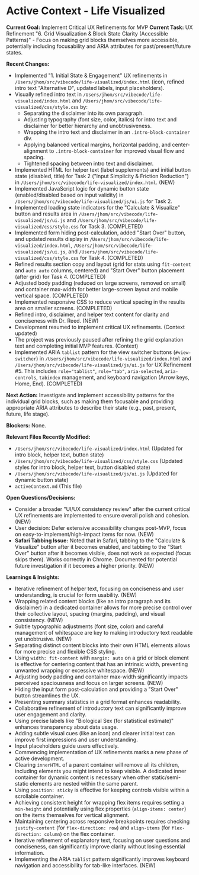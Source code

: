 # Active Context - Life Visualized

**Current Goal:** Implement Critical UX Refinements for MVP
**Current Task:** UX Refinement "6. Grid Visualization & Block State Clarity (Accessible Patterns)" - Focus on making grid blocks themselves more accessible, potentially including focusability and ARIA attributes for past/present/future states.

**Recent Changes:**

* Implemented "1. Initial State & Engagement" UX refinements in `/Users/jhom/src/vibecode/life-visualized/index.html` (icon, refined intro text "Alternative D", updated labels, input placeholders).
* Visually refined intro text in `/Users/jhom/src/vibecode/life-visualized/index.html` and `/Users/jhom/src/vibecode/life-visualized/css/style.css` by:
  * Separating the disclaimer into its own paragraph.
  * Adjusting typography (font size, color, italics) for intro text and disclaimer for better hierarchy and unobtrusiveness.
  * Wrapping the intro text and disclaimer in an `.intro-block-container` div.
  * Applying balanced vertical margins, horizontal padding, and center-alignment to `.intro-block-container` for improved visual flow and spacing.
  * Tightened spacing between intro text and disclaimer.
* Implemented HTML for helper text (label supplements) and initial button state (disabled, title) for Task 2 ("Input Simplicity & Friction Reduction") in `/Users/jhom/src/vibecode/life-visualized/index.html`. (NEW)
* Implemented JavaScript logic for dynamic button state (enabled/disabled based on input validity) in `/Users/jhom/src/vibecode/life-visualized/js/ui.js` for Task 2.
* Implemented loading state indicators for the "Calculate & Visualize" button and results area in `/Users/jhom/src/vibecode/life-visualized/js/ui.js` and `/Users/jhom/src/vibecode/life-visualized/css/style.css` for Task 3. (COMPLETED)
* Implemented form hiding post-calculation, added "Start Over" button, and updated results display in `/Users/jhom/src/vibecode/life-visualized/index.html`, `/Users/jhom/src/vibecode/life-visualized/js/ui.js`, and `/Users/jhom/src/vibecode/life-visualized/css/style.css` for Task 4. (COMPLETED)
* Refined results section copy and layout (grid for stats using `fit-content` and `auto auto` columns, centered) and "Start Over" button placement (after grid) for Task 4. (COMPLETED)
* Adjusted body padding (reduced on large screens, removed on small) and container max-width for better large-screen layout and mobile vertical space. (COMPLETED)
* Implemented responsive CSS to reduce vertical spacing in the results area on smaller screens. (COMPLETED)
* Refined intro, disclaimer, and helper text content for clarity and conciseness with Dr. Reed. (NEW)
* Development resumed to implement critical UX refinements. (Context updated)
* The project was previously paused after refining the grid explanation text and completing initial MVP features. (Context)
* Implemented ARIA `tablist` pattern for the view switcher buttons (`#view-switcher`) in `/Users/jhom/src/vibecode/life-visualized/index.html` and `/Users/jhom/src/vibecode/life-visualized/js/ui.js` for UX Refinement #5. This includes `role="tablist"`, `role="tab"`, `aria-selected`, `aria-controls`, `tabindex` management, and keyboard navigation (Arrow keys, Home, End). (COMPLETED)

**Next Action:** Investigate and implement accessibility patterns for the individual grid blocks, such as making them focusable and providing appropriate ARIA attributes to describe their state (e.g., past, present, future, life stage).

**Blockers:** None.

**Relevant Files Recently Modified:**

* `/Users/jhom/src/vibecode/life-visualized/index.html` (Updated for intro block, helper text, button state)
* `/Users/jhom/src/vibecode/life-visualized/css/style.css` (Updated styles for intro block, helper text, button disabled state)
* `/Users/jhom/src/vibecode/life-visualized/js/ui.js` (Updated for dynamic button state)
* `activeContext.md` (This file)

**Open Questions/Decisions:**

* Consider a broader "UI/UX consistency review" after the current critical UX refinements are implemented to ensure overall polish and cohesion. (NEW)
* User decision: Defer extensive accessibility changes post-MVP, focus on easy-to-implement/high-impact items for now. (NEW)
* **Safari Tabbing Issue:** Noted that in Safari, tabbing to the "Calculate & Visualize" button after it becomes enabled, and tabbing to the "Start Over" button after it becomes visible, does not work as expected (focus skips them). Works correctly in Chrome. Documented for potential future investigation if it becomes a higher priority. (NEW)

**Learnings & Insights:**

* Iterative refinement of helper text, focusing on conciseness and user understanding, is crucial for form usability. (NEW)
* Wrapping related content blocks (like an intro paragraph and its disclaimer) in a dedicated container allows for more precise control over their collective layout, spacing (margins, padding), and visual consistency. (NEW)
* Subtle typographic adjustments (font size, color) and careful management of whitespace are key to making introductory text readable yet unobtrusive. (NEW)
* Separating distinct content blocks into their own HTML elements allows for more precise and flexible CSS styling.
* Using `width: fit-content` with `margin: auto` on a grid or block element is effective for centering content that has an intrinsic width, preventing unwanted wrapping or excessive whitespace. (NEW)
* Adjusting body padding and container max-width significantly impacts perceived spaciousness and focus on larger screens. (NEW)
* Hiding the input form post-calculation and providing a "Start Over" button streamlines the UX.
* Presenting summary statistics in a grid format enhances readability.
* Collaborative refinement of introductory text can significantly improve user engagement and clarity.
* Using precise labels like "Biological Sex (for statistical estimate)" enhances transparency about data usage.
* Adding subtle visual cues (like an icon) and clearer initial text can improve first impressions and user understanding.
* Input placeholders guide users effectively.
* Commencing implementation of UX refinements marks a new phase of active development.
* Clearing `innerHTML` of a parent container will remove all its children, including elements you might intend to keep visible. A dedicated inner container for dynamic content is necessary when other static/semi-static elements are nested within the same parent.
* Using `position: sticky` is effective for keeping controls visible within a scrollable container.
* Achieving consistent height for wrapping flex items requires setting a `min-height` and potentially using flex properties (`align-items: center`) on the items themselves for vertical alignment.
* Maintaining centering across responsive breakpoints requires checking `justify-content` (for `flex-direction: row`) and `align-items` (for `flex-direction: column`) on the flex container.
* Iterative refinement of explanatory text, focusing on user questions and conciseness, can significantly improve clarity without losing essential information.
* Implementing the ARIA `tablist` pattern significantly improves keyboard navigation and accessibility for tab-like interfaces. (NEW)
